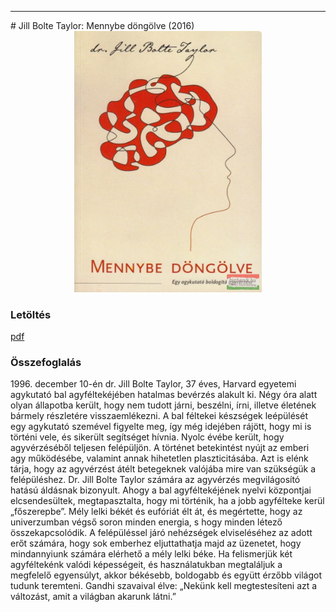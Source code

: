 <hr/>
# <a name="id_1721">Jill Bolte Taylor: Mennybe döngölve (2016)</a>
<center><img src="https://github.com/BercziSandor/calibre_lib/raw/main/main/Jill%20Bolte%20Taylor/Mennybe%20dongolve%20%281721%29/cover.jpg" alt="cover" width="300"/></center>

### Letöltés
[pdf](https://github.com/BercziSandor/calibre_lib/raw/main/main/Jill%20Bolte%20Taylor/Mennybe%20dongolve%20%281721%29/Mennybe%20dongolve%20-%20Jill%20Bolte%20Taylor.pdf)

### Összefoglalás
<div>
<p>1996. ​december 10-én dr. Jill Bolte Taylor, 37 éves, Harvard egyetemi agykutató bal agyféltekéjében hatalmas bevérzés alakult ki. Négy óra alatt olyan állapotba került, hogy nem tudott járni, beszélni, írni, illetve életének bármely részletére visszaemlékezni. A bal féltekei készségek leépülését egy agykutató szemével figyelte meg, így még idejében rájött, hogy mi is történi vele, és sikerült segítséget hívnia. Nyolc évébe került, hogy agyvérzéséből teljesen felépüljön. A történet betekintést nyújt az emberi agy működésébe, valamint annak hihetetlen plaszticitásába. Azt is elénk tárja, hogy az agyvérzést átélt betegeknek valójába mire van szükségük a felépüléshez. Dr. Jill Bolte Taylor számára az agyvérzés megvilágosító hatású áldásnak bizonyult. Ahogy a bal agyféltekéjének nyelvi központjai elcsendesültek, megtapasztalta, hogy mi történik, ha a jobb agyfélteke kerül „főszerepbe”. Mély lelki békét és eufóriát élt át, és megértette, hogy az univerzumban végső soron minden energia, s hogy minden létező összekapcsolódik. A felépüléssel járó nehézségek elviseléséhez az adott erőt számára, hogy sok emberhez eljuttathatja majd az üzenetet, hogy mindannyiunk számára elérhető a mély lelki béke. Ha felismerjük két agyféltekénk valódi képességeit, és használatukban megtaláljuk a megfelelő egyensúlyt, akkor békésebb, boldogabb és együtt érzőbb világot tudunk teremteni. Gandhi szavaival élve: „Nekünk kell megtestesíteni azt a változást, amit a világban akarunk látni.”</p></div>


